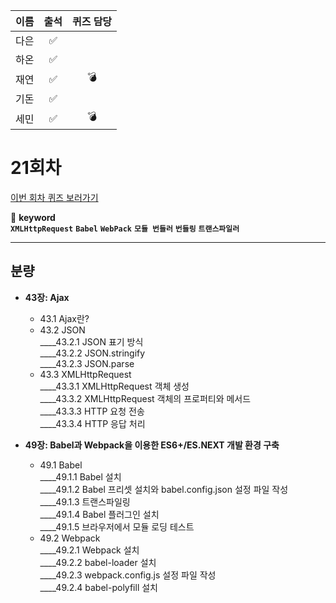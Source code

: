 |이름|출석|퀴즈 담당|
|:--:|:--:|:--:|
|다은|✅||
|하온|✅||
|재연|✅|💣|
|기돈|✅||
|세민|✅|💣|

# 21회차
<a href="https://github.com/ooheunda/how-to-enjoy/issues/21">이번 회차 퀴즈 보러가기</a>  

📌 **keyword**  
    **`XMLHttpRequest`** **`Babel`** **`WebPack`** **`모듈 번들러`** **`번들링`** **`트랜스파일러`**

<hr> 
  

## 분량

- **43장: Ajax**
  - 43.1 Ajax란?
  - 43.2 JSON  
    ____43.2.1 JSON 표기 방식  
    ____43.2.2 JSON.stringify  
    ____43.2.3 JSON.parse  
  - 43.3 XMLHttpRequest  
    ____43.3.1 XMLHttpRequest 객체 생성  
    ____43.3.2 XMLHttpRequest 객체의 프로퍼티와 메서드  
    ____43.3.3 HTTP 요청 전송  
    ____43.3.4 HTTP 응답 처리

- **49장: Babel과 Webpack을 이용한 ES6+/ES.NEXT 개발 환경 구축**
  - 49.1 Babel  
    ____49.1.1 Babel 설치  
    ____49.1.2 Babel 프리셋 설치와 babel.config.json 설정 파일 작성  
    ____49.1.3 트랜스파일링  
    ____49.1.4 Babel 플러그인 설치  
    ____49.1.5 브라우저에서 모듈 로딩 테스트  
  - 49.2 Webpack  
    ____49.2.1 Webpack 설치  
    ____49.2.2 babel-loader 설치  
    ____49.2.3 webpack.config.js 설정 파일 작성  
    ____49.2.4 babel-polyfill 설치  


